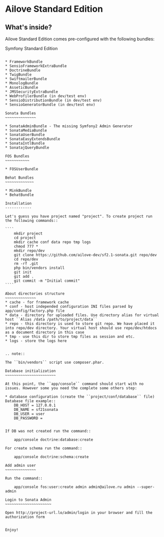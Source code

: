 Ailove Standard Edition
=======================

What's inside?
--------------

Ailove Standard Edition comes pre-configured with the following bundles:

Symfony Standard Edition
~~~~~~~~~~~~~~~~~~~~~~~~

* FrameworkBundle
* SensioFrameworkExtraBundle
* DoctrineBundle
* TwigBundle
* SwiftmailerBundle
* MonologBundle
* AsseticBundle
* JMSSecurityExtraBundle
* WebProfilerBundle (in dev/test env)
* SensioDistributionBundle (in dev/test env)
* SensioGeneratorBundle (in dev/test env)

Sonata Bundles
~~~~~~~~~~~~~~

* SonataAdminBundle - The missing Symfony2 Admin Generator
* SonataMediaBundle
* SonataUserBundle
* SonataEasyExtendsBundle
* SonataIntlBundle
* SonatajQueryBundle

FOS Bundles
~~~~~~~~~~~

* FOSUserBundle

Behat Bundles
~~~~~~~~~~~~~

* MinkBundle
* BehatBundle

Installation
------------

Let's guess you have project named "project". To create project run the following commands::

````
    mkdir project
    cd project
    mkdir cache conf data repo tmp logs
    chmod 777 *
    mkdir repo/dev
    git clone https://github.com/ailove-dev/sf2.1-sonata.git repo/dev
    cd repo/dev
    rm -rf .git
    php bin/vendors install
    git init
    git add .
    git commit -m "Initial commit"
````

About directories structure
~~~~~~~~~~~~~~
* cache - for framework cache
* conf - host independed configuration INI files parsed by app/config/factory.php file
* data - directory for uploaded files. Use directory alias for virtual host ``Alias /data /path/to/project/data``
* repo - this directory is used to store git repo. We have placed it into repo/dev directory. Your virtual host should use repo/dev/htdocs as a document directory in this case
* tmp - use this dir to store tmp files as session and etc.
* logs - store the logs here


.. note::

The ``bin/vendors`` script use composer.phar.

Database initialization
~~~~~~~~~~~~~~~~~~~~~~~

At this point, the ``app/console`` command should start with no issues. However some you need the complete some others step:

* database configuration (create the ``project/conf/database`` file)
Database file example::
    DB_HOST = 127.0.0.1
    DB_NAME = sf21sonata
    DB_USER = user
    DB_PASSWORD =


If DB was not created run the command::

    app/console doctrine:database:create

For create schema run the command::

    app/console doctrine:schema:create

Add admin user
~~~~~~~~~~~~~~

Run the command::

    app/console fos:user:create admin admin@ailove.ru admin --super-admin

Login to Sonata Admin
~~~~~~~~~~~~~~~~~~~~~

Open http://project-url.lo/admin/login in your browser and fill the authorization form


Enjoy!
